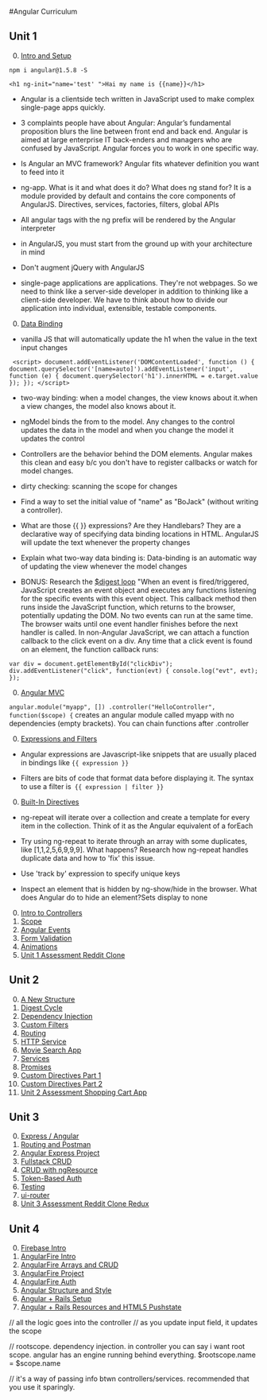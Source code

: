 #Angular Curriculum

## Unit 1

 0. [Intro and Setup](/Unit-1/01-intro-and-setup.md)
 
 <!--npm install from terminal, using CDN can make program slower-->
 `npm i angular@1.5.8 -S`
 
 <!--ng-init sets a default value but also dirties the model on load-->
 `<h1 ng-init="name='test' ">Hai my name is {{name}}</h1>`

 * Angular is a clientside tech written in JavaScript used to make complex single-page apps quickly.

 * 3 complaints people have about Angular: Angular’s fundamental proposition blurs the line between front end and back end. Angular is aimed at large enterprise IT back-enders and managers who are confused by JavaScript.
 Angular forces you to work in one specific way.

 * Is Angular an MVC framework? Angular fits whatever definition you want to feed into it

 * ng-app. What is it and what does it do? What does ng stand for?
It is a module provided by default and contains the core components of AngularJS. Directives, services, factories, filters, global APIs

 * All angular tags with the ng prefix will be rendered by the Angular interpreter

 * in AngularJS, you must start from the ground up with your architecture in mind

 * Don't augment jQuery with AngularJS

 * single-page applications are applications. They're not webpages. So we need to think like a server-side developer in addition to thinking like a client-side developer. We have to think about how to divide our application into individual, extensible, testable components.

 0. [Data Binding](/Unit-1/02-data-binding.md)

 * vanilla JS that will automatically update the h1 when the value in the text input changes

 ` <script>
        document.addEventListener('DOMContentLoaded', function () {
          document.querySelector('[name=auto]').addEventListener('input', function (e) {
            document.querySelector('h1').innerHTML = e.target.value
          });
        });
      </script>`

 * two-way binding: when a model changes, the view knows about it.when a view changes, the model also knows about it.

 * ngModel binds the from to the model. Any changes to the control updates the data in the model and when you change the model it updates the control

 * Controllers are the behavior behind the DOM elements. Angular makes this clean and easy b/c you don't have to register callbacks or watch for model changes.

 * dirty checking: scanning the scope for changes

 * Find a way to set the initial value of "name" as "BoJack" (without writing a controller).

 * What are those {{ }} expressions? Are they Handlebars? They are a declarative way of specifying data binding locations in HTML. AngularJS will update the text whenever the property changes

 * Explain what two-way data binding is: Data-binding is an automatic way of updating the view whenever the model changes

 * BONUS: Research the [$digest loop](https://www.ng-book.com/p/The-Digest-Loop-and-apply/) "When an event is fired/triggered, JavaScript creates an event object and executes any functions listening for the specific events with this event object. This callback method then runs inside the JavaScript function, which returns to the browser, potentially updating the DOM. No two events can run at the same time. The browser waits until one event handler finishes before the next handler is called. In non-Angular JavaScript, we can attach a function callback to the click event on a div. Any time that a click event is found on an element, the function callback runs:

`var div = document.getElementById("clickDiv");
 div.addEventListener("click",
    function(evt) {
        console.log("evt", evt);
 });`

 0. [Angular MVC](/Unit-1/03-angular-mvc.md)

 `angular.module("myapp", [])
        .controller("HelloController", function($scope) {`
 creates an angular module called myapp with no dependencies (empty brackets). You can chain functions after .controller

 0. [Expressions and Filters](/Unit-1/04-expressions-and-filters.md)
 
 * Angular expressions are Javascript-like snippets that are usually placed in bindings like `{{ expression }}`
 
 * Filters are bits of code that format data before displaying it. The syntax to use a filter is` {{ expression | filter }}`
 
 0. [Built-In Directives](/Unit-1/05-built-in-directives.md)
 
 * ng-repeat will iterate over a collection and create a template for every item in the collection. Think of it as the Angular equivalent of a forEach
 
 * Try using ng-repeat to iterate through an array with some duplicates, like [1,1,2,5,6,9,9,9]. What happens? Research how ng-repeat handles duplicate data and how to 'fix' this issue.
 
 * Use 'track by' expression to specify unique keys
 
 * Inspect an element that is hidden by ng-show/hide in the browser. What does Angular do to hide an element?Sets display to none
 
 
 0. [Intro to Controllers](/Unit-1/06-intro-to-controllers.md)
 0. [Scope](/Unit-1/07-intro-to-scope.md)
 0. [Angular Events](/Unit-1/08-intro-to-events.md)
 0. [Form Validation](/Unit-1/09-form-validation.md)
 0. [Animations](/Unit-1/10-animation.md)
 0. [Unit 1 Assessment Reddit Clone](/Unit-1/11-reddit-clone.md)

## Unit 2

 0. [A New Structure](/Unit-2/01-a-new-structure.md)
 0. [Digest Cycle](/Unit-2/02-digest-cycle.md)
 0. [Dependency Injection](/Unit-2/03-dependency-injection.md)
 0. [Custom Filters](/Unit-2/04-custom-filters.md)
 0. [Routing](/Unit-2/05-routing.md)
 0. [HTTP Service](/Unit-2/06-http-service.md)
 0. [Movie Search App](/Unit-2/07-movie-search.app.md)
 0. [Services](/Unit-2/08-services.md)
 0. [Promises](/Unit-2/09-promises.md)
 0. [Custom Directives Part 1](/Unit-2/10-custom-directives-part1.md)
 0. [Custom Directives Part 2](/Unit-2/11-custom-directives-part2.md)
 0. [Unit 2 Assessment Shopping Cart App](/Unit-2/12-shopping-cart-app.md)

## Unit 3

 0. [Express / Angular](/Unit-3/01-express-postgres-angular.md)
 0. [Routing and Postman](/Unit-3/02-routing-and-postman.md)
 0. [Angular Express Project](/Unit-3/03-angular-with-express-project.md)
 0. [Fullstack CRUD](/Unit-3/04-fullstack-crud.md)
 0. [CRUD with ngResource](/Unit-3/05-crud-with-ngResource.md)
 0. [Token-Based Auth](/Unit-3/06-token-based-auth.md)
 0. [Testing](/Unit-3/07-angular-node-testing.md)
 0. [ui-router](/Unit-3/08-ui-router.md)
 0. [Unit 3 Assessment Reddit Clone Redux](/Unit-3/09-unit-3-assessment.md)

## Unit 4

 0. [Firebase Intro](/Unit-4-(optional)/01-firebase-intro.md)
 0. [AngularFire Intro](/Unit-4-(optional)/02-angularfire-intro.md)
 0. [AngularFire Arrays and CRUD](/Unit-4-(optional)/03-angularfire-arrays-and-crud.md)
 0. [AngularFire Project](/Unit-4-(optional)/04-angularfire-project.md)
 0. [AngularFire Auth](/Unit-4-(optional)/05-angularfire-auth.md)
 0. [Angular Structure and Style](/Unit-4-(optional)/06-structuring-angular-apps.md)
 0. [Angular + Rails Setup](/Unit-4-(optional)/07-angular-with-rails-setup.md)
 0. [Angular + Rails Resources and HTML5 Pushstate](/Unit-4-(optional)/08-angular-with-rails-resources-and-paths.md)


// all the logic goes into the controller
// as you update input field, it updates the scope


// rootscope. dependency injection. in controller you can say i want root scope. angular has an engine running behind everything. $rootscope.name = $scope.name

// it's a way of passing info btwn controllers/services. recommended that you use it sparingly.
